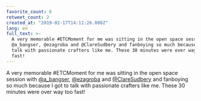 ```yaml
---
favorite_count: 6
retweet_count: 2
created_at: "2019-02-17T14:11:26.000Z"
lang: en
full_text: >-
  A very memorable #ETCMoment for me was sitting in the open space session with
  @a_bangser, @ezagroba and @ClareSudbery and fanboying so much because I got to
  talk with passionate crafters like me. These 30 minutes were over way too
  fast!
---
```


A very memorable #ETCMoment for me was sitting in the open space session with
[@a_bangser](https://twitter.com/a_bangser),
[@ezagroba](https://twitter.com/ezagroba) and
[@ClareSudbery](https://twitter.com/ClareSudbery) and fanboying so much because
I got to talk with passionate crafters like me. These 30 minutes were over way
too fast!
